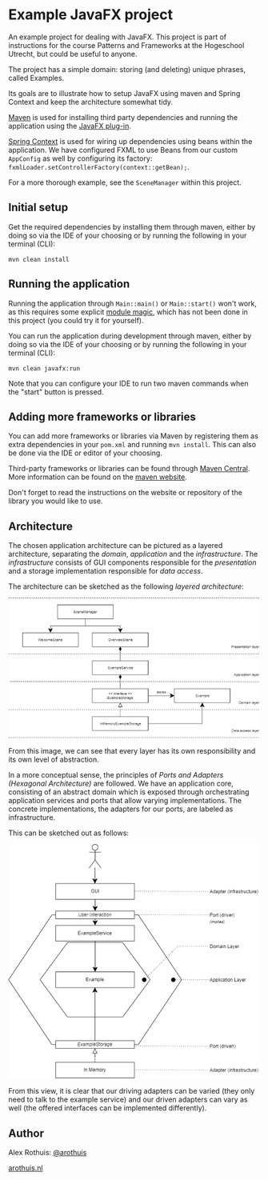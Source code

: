 # Example JavaFX project
An example project for dealing with JavaFX.
This project is part of instructions 
for the course Patterns and Frameworks 
at the Hogeschool Utrecht, but could
be useful to anyone.

The project has a simple domain:
storing (and deleting) unique phrases, called Examples.

Its goals are to illustrate how to setup JavaFX
using maven and Spring Context
and keep the architecture somewhat tidy.

[Maven](https://maven.apache.org/what-is-maven.html) 
is used for installing third party dependencies
and running the application using the 
[JavaFX plug-in](https://github.com/openjfx/javafx-maven-plugin).

[Spring Context](https://docs.spring.io/spring/docs/3.0.x/spring-framework-reference/html/beans.html) 
is used for wiring up dependencies using beans
within the application. We have configured
FXML to use Beans from our custom `AppConfig`
as well by configuring its factory: 
`fxmlLoader.setControllerFactory(context::getBean);`.

For a more thorough example, see the `SceneManager`
within this project.

## Initial setup
Get the required dependencies by installing them
through maven, either by doing so via the IDE
of your choosing or by running the following
in your terminal (CLI):
```
mvn clean install
```

## Running the application
Running the application through `Main::main()`
or `Main::start()` won't work, as this
requires some explicit 
[module magic](https://github.com/openjfx/samples/blob/master/CommandLine/Modular/Maven/hellofx/src/main/java/module-info.java),
which has not been done in this project
(you could try it for yourself).

You can run the application during development
through maven, either by doing so via the IDE
of your choosing or by running the following
in your terminal (CLI):
```
mvn clean javafx:run
```

Note that you can configure your IDE to run
two maven commands when the "start" button
is pressed.

## Adding more frameworks or libraries
You can add more frameworks or libraries
via Maven by registering them 
as extra dependencies
in your `pom.xml` and running `mvn install`. 
This can also be done via the IDE 
or editor of your choosing.

Third-party frameworks or libraries 
can be found through 
[Maven Central](https://mvnrepository.com/repos/central).
More information can be found on the
[maven website](https://maven.apache.org/guides/getting-started/maven-in-five-minutes.html).

Don't forget to 
read the instructions on the website or 
repository of the library you would
like to use.

## Architecture
The chosen application architecture can
be pictured as a layered architecture,
separating the *domain*, *application*
and the *infrastructure*. The *infrastructure*
consists of GUI components responsible for the
*presentation* and a storage implementation
responsible for *data access*.

The architecture can be sketched
as the following *layered architecture*:

![layered architecture](Layered.png)

From this image, we can see that every layer
has its own responsibility and its own level
of abstraction.

In a more conceptual sense, the principles
of *Ports and Adapters (Hexagonal Architecture)*
are followed. We have an application core,
consisting of an abstract domain which is exposed
through orchestrating application services and
ports that allow varying implementations.
The concrete implementations, the adapters
for our ports, are labeled as infrastructure.

This can be sketched out as follows:

![hexagonal architecture](Hexagonal.png)

From this view, it is clear that our driving adapters
can be varied (they only need to talk to the example
service) and our driven adapters can vary as well
(the offered interfaces can be implemented differently).

## Author
Alex Rothuis: [@arothuis](https://twitter.com/arothuis)

[arothuis.nl](http://arothuis.nl)
